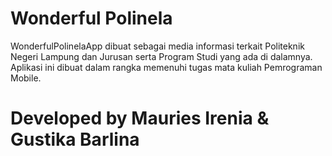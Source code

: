 # Wonderful Polinela
WonderfulPolinelaApp dibuat sebagai media informasi terkait Politeknik Negeri Lampung dan Jurusan serta Program Studi yang ada di dalamnya.
Aplikasi ini dibuat dalam rangka memenuhi tugas mata kuliah Pemrograman Mobile.

# Developed by Mauries Irenia & Gustika Barlina
